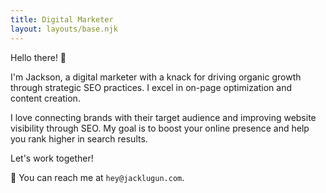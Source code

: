 ```yaml
---
title: Digital Marketer
layout: layouts/base.njk
---
```


Hello there! 👋

I'm Jackson, a digital marketer with a knack for driving organic growth through strategic SEO practices. I excel in on-page optimization and content creation.

I love connecting brands with their target audience and improving website visibility through SEO. My goal is to boost your online presence and help you rank higher in search results.

Let's work together!

🎉 You can reach me at `hey@jacklugun.com`.